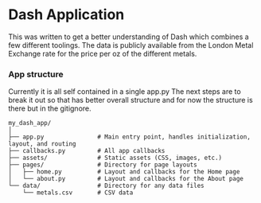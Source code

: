 # Dash Application

This was written to get a better understanding of Dash which combines a few different toolings.
The data is publicly available from the London Metal Exchange rate for the price per oz of the different metals.

### App structure
Currently it is all self contained in a single app.py
The next steps are to break it out so that has better overall structure and for now the structure is there but in the gitignore.
```
my_dash_app/
│
├── app.py               # Main entry point, handles initialization, layout, and routing
├── callbacks.py         # All app callbacks
├── assets/              # Static assets (CSS, images, etc.)
├── pages/               # Directory for page layouts
│   ├── home.py          # Layout and callbacks for the Home page
│   └── about.py         # Layout and callbacks for the About page
└── data/                # Directory for any data files
    └── metals.csv       # CSV data

```